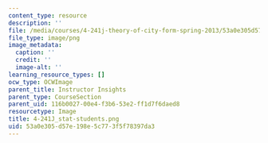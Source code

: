 ```yaml
---
content_type: resource
description: ''
file: /media/courses/4-241j-theory-of-city-form-spring-2013/53a0e305d57e198e5c773f5f78397da3_4-241J_stat-students.png
file_type: image/png
image_metadata:
  caption: ''
  credit: ''
  image-alt: ''
learning_resource_types: []
ocw_type: OCWImage
parent_title: Instructor Insights
parent_type: CourseSection
parent_uid: 116b0027-00e4-f3b6-53e2-ff1d7f6daed8
resourcetype: Image
title: 4-241J_stat-students.png
uid: 53a0e305-d57e-198e-5c77-3f5f78397da3
---
```

